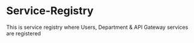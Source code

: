 # Service-Registry

This is service registry where Users, Department & API Gateway services are registered


